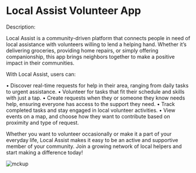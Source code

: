 # Local Assist Volunteer App

Description:

Local Assist is a community-driven platform that connects people in need of local assistance with volunteers willing to lend a helping hand. Whether it’s delivering groceries, providing home repairs, or simply offering companionship, this app brings neighbors together to make a positive impact in their communities.

With Local Assist, users can:

•	Discover real-time requests for help in their area, ranging from daily tasks to urgent assistance.
•	Volunteer for tasks that fit their schedule and skills with just a tap.
•	Create requests when they or someone they know needs help, ensuring everyone has access to the support they need.
•	Track completed tasks and stay engaged in local volunteer activities.
•	View events on a map, and choose how they want to contribute based on proximity and type of request.

Whether you want to volunteer occasionally or make it a part of your everyday life, Local Assist makes it easy to be an active and supportive member of your community. Join a growing network of local helpers and start making a difference today!

![mckup](https://github.com/user-attachments/assets/3e979888-0497-4399-a049-1a7f559c9d2d)
